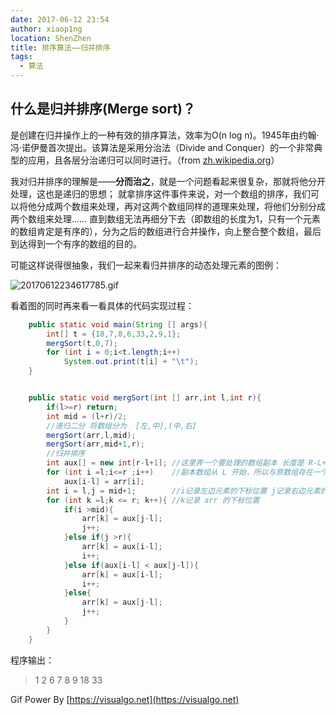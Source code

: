 ```yaml
---
date: 2017-06-12 23:54
author: xiaop1ng
location: ShenZhen
title: 排序算法——归并排序
tags:
  - 算法
---
```



## 什么是归并排序(Merge sort)？

是创建在归并操作上的一种有效的排序算法，效率为O(n log n)。1945年由约翰·冯·诺伊曼首次提出。该算法是采用分治法（Divide and Conquer）的一个非常典型的应用，且各层分治递归可以同时进行。（from [zh.wikipedia.org](zh.wikipedia.org/wiki/%E5%BD%92%E5%B9%B6%E6%8E%92%E5%BA%8F)）

我对归并排序的理解是——**分而治之**，就是一个问题看起来很复杂，那就将他分开处理，这也是递归的思想； 就拿排序这件事件来说，对一个数组的排序，我们可以将他分成两个数组来处理，再对这两个数组同样的道理来处理，将他们分别分成两个数组来处理…… 直到数组无法再细分下去（即数组的长度为1，只有一个元素的数组肯定是有序的），分为之后的数组进行合并操作，向上整合整个数组，最后到达得到一个有序的数组的目的。

可能这样说得很抽象，我们一起来看归并排序的动态处理元素的图例：   

![20170612234617785.gif](https://i.loli.net/2019/12/10/WJHrF4U2GYKiM1h.gif)

看着图的同时再来看一看具体的代码实现过程：

 
```java
    public static void main(String [] args){
        int[] t = {18,7,8,6,33,2,9,1};
        mergSort(t,0,7);
        for (int i = 0;i<t.length;i++)
            System.out.print(t[i] + "\t");
    }


    public static void mergSort(int [] arr,int l,int r){
        if(l>=r) return;
        int mid = (l+r)/2;
        //递归二分 将数组分为  [左,中],(中,右]
        mergSort(arr,l,mid);
        mergSort(arr,mid+1,r);
        //归并排序
        int aux[] = new int[r-l+1]; //这里弄一个要处理的数组副本 长度是 R-L+1 
        for (int i =l;i<=r ;i++)    //副本数组从 L 开始，所以与原数组存在一个 L 的偏移量
            aux[i-l] = arr[i];
        int i = l,j = mid+1;        //i记录左边元素的下标位置 j记录右边元素的下标位置
        for (int k =l;k <= r; k++){ //k记录 arr 的下标位置
            if(i >mid){
                arr[k] = aux[j-l];
                j++;
            }else if(j >r){
                arr[k] = aux[i-l];
                i++;
            }else if(aux[i-l] < aux[j-l]){
                arr[k] = aux[i-l];
                i++;
            }else{
                arr[k] = aux[j-l];
                j++;
            }
        }
    }
```
程序输出：
 
> 1 2 6 7 8 9 18 33 

 
Gif Power By [https://visualgo.net](https://visualgo.net)
  